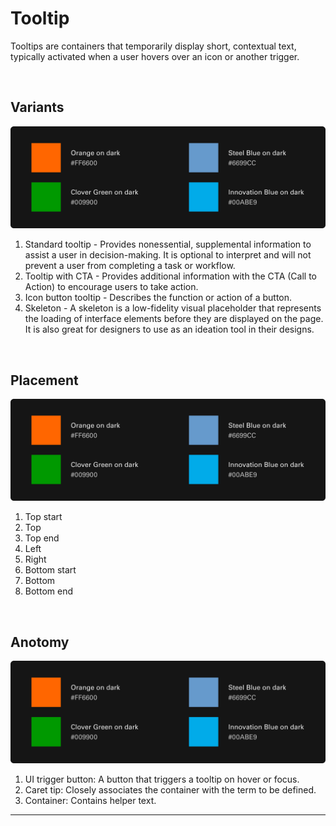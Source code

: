 # Tooltip

Tooltips are containers that temporarily display short, contextual text, typically activated when a user hovers over an icon or another trigger.

</br>

## Variants

<img src="/assets/images/foundations/color-secondary.jpg" alt="Placeholder" style="max-width: 100%;" width="800">

1. Standard tooltip - Provides nonessential, supplemental information to assist a user in decision-making. It is optional to interpret and will not prevent a user from completing a task or workflow.
2. Tooltip with CTA - Provides additional information with the CTA (Call to Action) to encourage users to take action.
3. Icon button tooltip - Describes the function or action of a button.
4. Skeleton - A skeleton is a low-fidelity visual placeholder that represents the loading of interface elements before they are displayed on the page. It is also great for designers to use as an ideation tool in their designs.

</br>

## Placement

<img src="/assets/images/foundations/color-secondary.jpg" alt="Placeholder" style="max-width: 100%;" width="800">

1. Top start
2. Top
3. Top end
4. Left
5. Right
6. Bottom start
7. Bottom
8. Bottom end

</br>

## Anotomy

<img src="/assets/images/foundations/color-secondary.jpg" alt="Placeholder" style="max-width: 100%;" width="800">

1. UI trigger button: A button that triggers a tooltip on hover or focus.
2. Caret tip: Closely associates the container with the term to be defined.
3. Container: Contains helper text.
___
